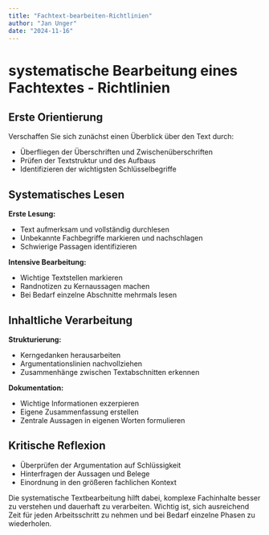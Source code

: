 ```yaml
---
title: "Fachtext-bearbeiten-Richtlinien"
author: "Jan Unger"
date: "2024-11-16"
---
```


# systematische Bearbeitung eines Fachtextes - Richtlinien

## Erste Orientierung

Verschaffen Sie sich zunächst einen Überblick über den Text durch:

- Überfliegen der Überschriften und Zwischenüberschriften
- Prüfen der Textstruktur und des Aufbaus
- Identifizieren der wichtigsten Schlüsselbegriffe

## Systematisches Lesen

**Erste Lesung:**

- Text aufmerksam und vollständig durchlesen
- Unbekannte Fachbegriffe markieren und nachschlagen
- Schwierige Passagen identifizieren

**Intensive Bearbeitung:**

- Wichtige Textstellen markieren
- Randnotizen zu Kernaussagen machen
- Bei Bedarf einzelne Abschnitte mehrmals lesen

## Inhaltliche Verarbeitung

**Strukturierung:**

- Kerngedanken herausarbeiten
- Argumentationslinien nachvollziehen
- Zusammenhänge zwischen Textabschnitten erkennen

**Dokumentation:**

- Wichtige Informationen exzerpieren
- Eigene Zusammenfassung erstellen
- Zentrale Aussagen in eigenen Worten formulieren

## Kritische Reflexion

- Überprüfen der Argumentation auf Schlüssigkeit
- Hinterfragen der Aussagen und Belege
- Einordnung in den größeren fachlichen Kontext

Die systematische Textbearbeitung hilft dabei, komplexe Fachinhalte besser zu verstehen und dauerhaft zu verarbeiten. Wichtig ist, sich ausreichend Zeit für jeden Arbeitsschritt zu nehmen und bei Bedarf einzelne Phasen zu wiederholen.